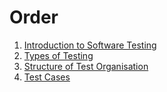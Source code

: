 # Order

1) [Introduction to Software Testing](./Introduction-to-Software-Testing.md)
2) [Types of Testing](./Testing-Types.md)
3) [Structure of Test Organisation](./Structure-Test-Org.md)
4) [Test Cases](./Test-Cases.md)